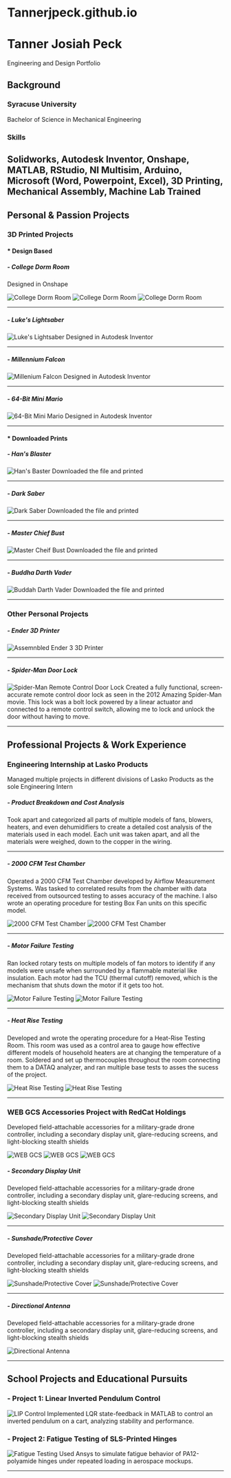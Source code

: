 # Tannerjpeck.github.io
# Tanner Josiah Peck
Engineering and Design Portfolio

## Background 

### Syracuse University
Bachelor of Science in Mechanical Engineering
### Skills
Solidworks, Autodesk Inventor, Onshape, MATLAB, RStudio, NI Multisim, Arduino, Microsoft (Word, Powerpoint, Excel), 
3D Printing, Mechanical Assembly, Machine Lab Trained
---

## Personal & Passion Projects

### 3D Printed Projects

#### * Design Based 

##### - College Dorm Room
Designed in Onshape

![College Dorm Room](docs/assets/Dorm-Room.jpg)
![College Dorm Room](docs/assets/Dorm-Room-2.jpg) 
![College Dorm Room](docs/assets/Dorm-Room-3.jpg)

---

##### - Luke's Lightsaber
![Luke's Lightsaber](/images/luke-lightsaber.jpg)
Designed in Autodesk Inventor

---

##### - Millennium Falcon
![Millenium Falcon](/images/falcon.jpg)
Designed in Autodesk Inventor 

---

##### - 64-Bit Mini Mario
![64-Bit Mini Mario](/images/mario.jpg)
Designed in Autodesk Inventor 

---

#### * Downloaded Prints

##### - Han's Blaster
![Han's Baster](/images/blaster.jpg)
Downloaded the file and printed

---

##### - Dark Saber
![Dark Saber](/images/dark-saber.jpg)
Downloaded the file and printed 

---

##### - Master Chief Bust
![Master Cheif Bust](/images/mc-bust.jpg)
Downloaded the file and printed 

---

##### - Buddha Darth Vader
![Buddah Darth Vader](/images/darth-vader.jpg)
Downloaded the file and printed 

---

### Other Personal Projects

##### - Ender 3D Printer 
![Assemnbled Ender 3 3D Printer](/images/door-lock.jpg)

---

##### - Spider-Man Door Lock
![Spider-Man Remote Control Door Lock](/images/door-lock.jpg)
Created a fully functional, screen-accurate remote control door lock as seen in the 2012 Amazing Spider-Man movie. This lock was a bolt lock powered by a linear actuator and connected to a remote control switch, allowing me to lock and unlock the door without having to move. 

---

## Professional Projects & Work Experience 

### Engineering Internship at Lasko Products
Managed multiple projects in different divisions of Lasko Products as the sole Engineering Intern

##### - Product Breakdown and Cost Analysis
Took apart and categorized all parts of multiple models of fans, blowers, heaters, and even dehumidifiers to create a detailed cost analysis of the materials used in each model. Each unit was taken apart, and all the materials were weighed, down to the copper in the wiring. 

---

##### - 2000 CFM Test Chamber
Operated a 2000 CFM Test Chamber developed by Airflow Measurement Systems. Was tasked to correlated results from the chamber with data received from outsourced testing to asses accuracy of the machine. I also wrote an operating procedure for testing Box Fan units on this specific model.

![2000 CFM Test Chamber](docs/assets/Lasko-CFM.jpg)
![2000 CFM Test Chamber](docs/assets/Lasko-CFM-2.jpg)

---

##### - Motor Failure Testing
Ran locked rotary tests on multiple models of fan motors to identify if any models were unsafe when surrounded by a flammable material like insulation. Each motor had the TCU (thermal cutoff) removed, which is the mechanism that shuts down the motor if it gets too hot. 

![Motor Failure Testing](docs/assets/Lasko-Motor.jpg)
![Motor Failure Testing](docs/assets/Lasko-Motor-2.jpg)

---

##### - Heat Rise Testing
Developed and wrote the operating procedure for a Heat-Rise Testing Room. This room was used as a control area to gauge how effective different models of household heaters are at changing the temperature of a room. Soldered and set up thermocouples throughout the room connecting them to a DATAQ analyzer, and ran multiple base tests to asses the sucess of the project.

![Heat Rise Testing](docs/assets/Lasko-Heat-Rise.jpg)
![Heat Rise Testing](docs/assets/Lasko-Heat-Rise-2.jpg)

---

### WEB GCS Accessories Project with RedCat Holdings 
Developed field-attachable accessories for a military-grade drone controller, including a secondary display unit, glare-reducing screens, and light-blocking stealth shields

![WEB GCS](docs/assets/REDCAT-SOLIDWORKS-Assembly-2.jpg)
![WEB GCS](docs/assets/REDCAT-SOLIDWORKS-Assembly.jpg)
![WEB GCS](docs/assets/REDCAT-Assembly.jpg)

##### - Secondary Display Unit
Developed field-attachable accessories for a military-grade drone controller, including a secondary display unit, glare-reducing screens, and light-blocking stealth shields

![Secondary Display Unit](docs/assets/REDCAT-SOLIDWORKS-Screen.jpg)
![Secondary Display Unit](docs/assets/REDCAT-Screen.jpg)

---

##### - Sunshade/Protective Cover
Developed field-attachable accessories for a military-grade drone controller, including a secondary display unit, glare-reducing screens, and light-blocking stealth shields

![Sunshade/Protective Cover](docs/assets/REDCAT-SOLIDWORKS-Shader.jpg)
![Sunshade/Protective Cover](docs/assets/REDCAT-SOLIDWORKS-Shader-2.jpg)

---

##### - Directional Antenna
Developed field-attachable accessories for a military-grade drone controller, including a secondary display unit, glare-reducing screens, and light-blocking stealth shields

![Directional Antenna](docs/assets/REDCAT-Antenna-Specs.jpg) 

---


## School Projects and Educational Pursuits 

### - Project 1: Linear Inverted Pendulum Control
![LIP Control](/images/lip.jpg)
Implemented LQR state-feedback in MATLAB to control an inverted pendulum on a cart, analyzing stability and performance.

### - Project 2: Fatigue Testing of SLS-Printed Hinges
![Fatigue Testing](/images/fatigue.jpg)
Used Ansys to simulate fatigue behavior of PA12-polyamide hinges under repeated loading in aerospace mockups.

---
